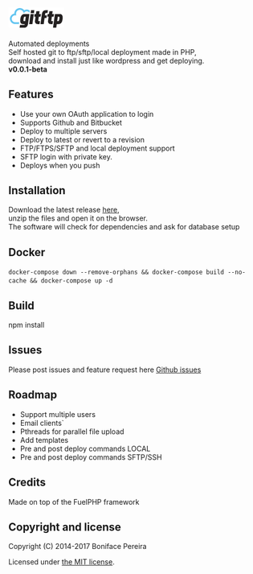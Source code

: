 ## ![Gitftp](assets/img/logo-sm-2-name.png)

Automated deployments  
Self hosted git to ftp/sftp/local deployment made in PHP,  
download and install just like wordpress and get deploying.  
**v0.0.1-beta**


## Features

* Use your own OAuth application to login
* Supports Github and Bitbucket 
* Deploy to multiple servers
* Deploy to latest or revert to a revision
* FTP/FTPS/SFTP and local deployment support
* SFTP login with private key.
* Deploys when you push

## Installation

Download the latest release [here](https://github.com/gitftp/gitftp/releases),  
unzip the files and open it on the browser.  
The software will check for dependencies and ask for database setup

## Docker

`docker-compose down --remove-orphans && docker-compose build --no-cache && docker-compose up -d`

## Build

npm install


## Issues

Please post issues and feature request here [Github issues](https://github.com/gitftp/gitftp/issues)

## Roadmap
* Support multiple users
* Email clients`
* Pthreads for parallel file upload
* Add templates
* Pre and post deploy commands LOCAL
* Pre and post deploy commands SFTP/SSH

## Credits
Made on top of the FuelPHP framework

## Copyright and license

Copyright (C) 2014-2017 Boniface Pereira

Licensed under [the MIT license](LICENSE).
